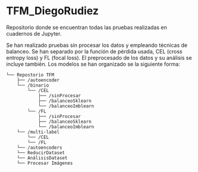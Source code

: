 # TFM_DiegoRudiez
Repositorio donde se encuentran todas las pruebas realizadas en cuadernos de Jupyter. 

Se han realizado pruebas sin procesar los datos y empleando técnicas de balanceo. Se han separado por la función de pérdida usada, CEL (cross entropy loss) y FL (focal loss). El preprocesado de los datos y su análisis se incluye también. Los modelos se han organizado se la siguiente forma:

```.
└── Repostorio TFM
    ├── /autoencoder
    └── /binario
        └── /CEL
            ├── /sinProcesar
            ├── /balanceoSklearn
            └── /balanceoImblearn
        └── /FL
            ├── /sinProcesar
            ├── /balanceoSklearn
            └── /balanceoImblearn
    └── /multi-label
        └── /CEL
        └── /FL
    └── /autoencoders
    └── ReducirDataset
    └── AnálisisDataset
    └── Procesar Imágenes
```
